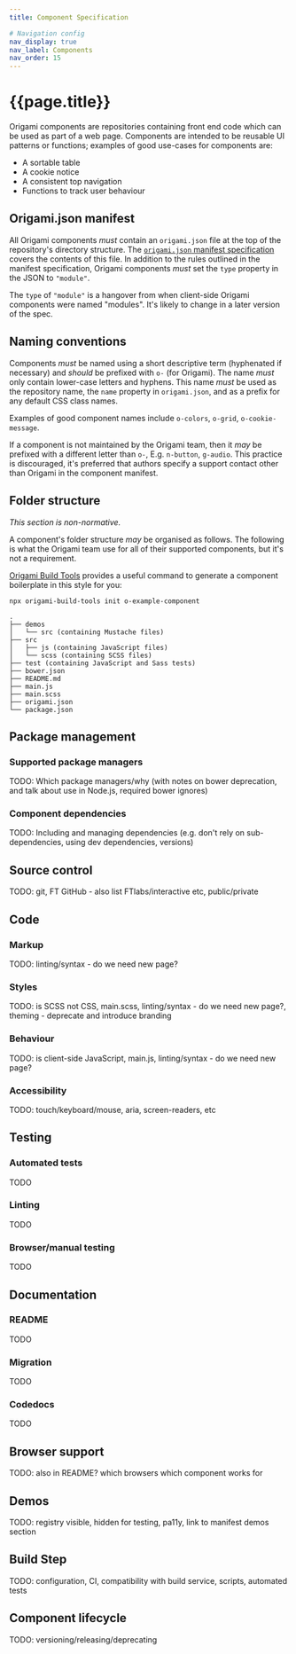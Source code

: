 ```yaml
---
title: Component Specification

# Navigation config
nav_display: true
nav_label: Components
nav_order: 15
---
```


# {{page.title}}

Origami components are repositories containing front end code which can be used as part of a web page. Components are intended to be reusable UI patterns or functions; examples of good use-cases for components are:

  - A sortable table
  - A cookie notice
  - A consistent top navigation
  - Functions to track user behaviour


## Origami.json manifest

All Origami components _must_ contain an `origami.json` file at the top of the repository's directory structure. The [`origami.json` manifest specification](/spec/v1/manifest/) covers the contents of this file. In addition to the rules outlined in the manifest specification, Origami components _must_ set the `type` property in the JSON to `"module"`.

<aside>
	The <code>type</code> of <code>"module"</code> is a hangover from when client-side Origami components were named "modules". It's likely to change in a later version of the spec.
</aside>


## Naming conventions

Components _must_ be named using a short descriptive term (hyphenated if necessary) and _should_ be prefixed with `o-` (for Origami). The name _must_ only contain lower-case letters and hyphens. This name _must_ be used as the repository name, the `name` property in `origami.json`, and as a prefix for any default CSS class names.

<aside>
	Examples of good component names include <code>o-colors</code>, <code>o-grid</code>, <code>o-cookie-message</code>.
</aside>

If a component is not maintained by the Origami team, then it _may_ be prefixed with a different letter than `o-`, E.g. `n-button`, `g-audio`. This practice is discouraged, it's preferred that authors specify a support contact other than Origami in the component manifest.


## Folder structure

_This section is non-normative._

A component's folder structure _may_ be organised as follows. The following is what the Origami team use for all of their supported components, but it's not a requirement.

<aside class="no-padding">
<p><a href="https://github.com/Financial-Times/origami-build-tools" class="o-typography-link--external" target="_blank">Origami Build Tools</a> provides a useful command to generate a component boilerplate in this style for you:</p>
<pre style="white-space: normal; word-break: keep-all;"><code class="o-syntax-highlight--bash">npx origami-build-tools init o-example-component</code>
</pre>
</aside>

<pre><code class="o-syntax-highlight--bash">.
├── demos
│   └── src (containing Mustache files)
├── src
│   ├── js (containing JavaScript files)
│   └── scss (containing SCSS files)
├── test (containing JavaScript and Sass tests)
├── bower.json
├── README.md
├── main.js
├── main.scss
├── origami.json
└── package.json</code>
</pre>


## Package management

### Supported package managers

TODO: Which package managers/why (with notes on bower deprecation, and talk about use in Node.js, required bower ignores)

### Component dependencies

TODO: Including and managing dependencies (e.g. don't rely on sub-dependencies, using dev dependencies, versions)


## Source control

TODO: git, FT GitHub - also list FTlabs/interactive etc, public/private


## Code

### Markup

TODO: linting/syntax - do we need new page?

### Styles

TODO: is SCSS not CSS, main.scss, linting/syntax - do we need new page?, theming - deprecate and introduce branding

### Behaviour

TODO: is client-side JavaScript, main.js, linting/syntax - do we need new page?

### Accessibility

TODO: touch/keyboard/mouse, aria, screen-readers, etc


## Testing

### Automated tests

TODO

### Linting

TODO

### Browser/manual testing

TODO


## Documentation

### README

TODO

### Migration

TODO

### Codedocs

TODO


## Browser support

TODO: also in README? which browsers which component works for


## Demos

TODO: registry visible, hidden for testing, pa11y, link to manifest demos section


## Build Step

TODO: configuration, CI, compatibility with build service, scripts, automated tests


## Component lifecycle

TODO: versioning/releasing/deprecating
